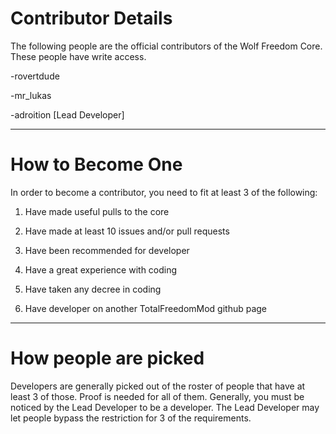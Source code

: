 # Contributor Details #
The following people are the official contributors of the Wolf Freedom Core.
These people have write access.

 -rovertdude
 
 -mr_lukas
 
 -adroition [Lead Developer]

-----------------------------------

# How to Become One #
In order to become a contributor, you need to fit at least 3 of the following:

1. Have made useful pulls to the core

2. Have made at least 10 issues and/or pull requests

3. Have been recommended for developer

4. Have a great experience with coding

5. Have taken any decree in coding

6. Have developer on another TotalFreedomMod github page

-----------------------------------

# How people are picked #
Developers are generally picked out of the roster of people that have at least 3 of those.
Proof is needed for all of them.
Generally, you must be noticed by the Lead Developer to be a developer.
The Lead Developer may let people bypass the restriction for 3 of the requirements.
